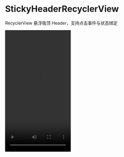 # StickyHeaderRecyclerView

RecyclerView 悬浮吸顶 Header，支持点击事件与状态绑定

<video src="./art/screenshot.mp4" width="216" height="400" controls="controls"></video>
